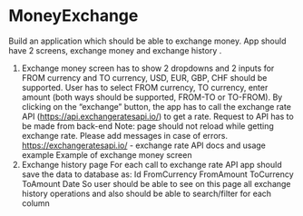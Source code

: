 # MoneyExchange
Build an application which should be able to exchange money. App should have 2 screens,
exchange money and exchange history
.
1) Exchange money screen has to show 2 dropdowns and 2 inputs for FROM currency and TO
currency, USD, EUR, GBP, CHF should be supported.
User has to select FROM currency, TO currency, enter amount (both ways should be supported,
FROM-TO or TO-FROM). By clicking on the “exchange” button, the app has to call the
exchange rate API (https://api.exchangeratesapi.io/) to get a rate. Request to API has to be
made from back-end Note: page should not reload while getting exchange rate. Please add
messages in case of errors.
https://exchangeratesapi.io/ - exchange rate API docs and usage example
Example of exchange money screen
2) Exchange history page
For each call to exchange rate API app should save the data to database as:
Id
FromCurrency
FromAmount
ToCurrency
ToAmount
Date
So user should be able to see on this page all exchange history operations and also should be
able to search/filter for each column
